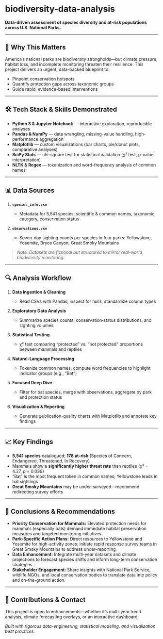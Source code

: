 # biodiversity-data-analysis

**Data-driven assessment of species diversity and at-risk populations across U.S. National Parks.**

---

## 🚨 Why This Matters

America’s national parks are biodiversity strongholds—but climate pressure, habitat loss, and incomplete monitoring threaten their resilience. This project delivers an urgent, data-backed blueprint to:

* Pinpoint conservation hotspots
* Quantify protection gaps across taxonomic groups
* Guide rapid, evidence-based interventions

---

## 🛠️ Tech Stack & Skills Demonstrated

* **Python 3 & Jupyter Notebook** — interactive exploration, reproducible analyses
* **Pandas & NumPy** — data wrangling, missing-value handling, high-performance aggregation
* **Matplotlib** — custom visualizations (bar charts, pie/donut plots, comparative analyses)
* **SciPy Stats** — chi-square test for statistical validation (χ² test, p-value interpretation)
* **NLTK & Regex** — tokenization and word-frequency analysis of common names

---

## 📊 Data Sources

1. **`species_info.csv`**

   * Metadata for 5,541 species: scientific & common names, taxonomic category, conservation status
2. **`observations.csv`**

   * Seven-day sighting counts per species in four parks: Yellowstone, Yosemite, Bryce Canyon, Great Smoky Mountains

> *Note: Datasets are fictional but structured to mirror real-world biodiversity monitoring.*

---

## 🔍 Analysis Workflow

1. **Data Ingestion & Cleaning**

   * Read CSVs with Pandas, inspect for nulls, standardize column types
2. **Exploratory Data Analysis**

   * Summarize species counts, conservation‐status distributions, and sighting volumes
3. **Statistical Testing**

   * χ² test comparing “protected” vs. “not protected” proportions between mammals and reptiles
4. **Natural-Language Processing**

   * Tokenize common names, compute word frequencies to highlight indicator groups (e.g., “Bat”)
5. **Focused Deep Dive**

   * Filter for bat species, merge with observations, aggregate by park and protection status
6. **Visualization & Reporting**

   * Generate publication-quality charts with Matplotlib and annotate key findings

---

## 📈 Key Findings

* **5,541 species** catalogued; **178 at-risk** (Species of Concern, Endangered, Threatened, In Recovery)
* Mammals show a **significantly higher threat rate** than reptiles (χ² = 4.27, *p* = 0.039)
* “Bat” is the most frequent token in common names; Yellowstone leads in bat sightings
* **Great Smoky Mountains** may be under-surveyed—recommend redirecting survey efforts

---

## 🏁 Conclusions & Recommendations

* **Priority Conservation for Mammals:** Elevated protection needs for mammals (especially bats) demand immediate habitat preservation measures and targeted monitoring initiatives.
* **Park-Specific Action Plans:** Direct resources to Yellowstone and Yosemite for high-activity zones; initiate rapid response survey teams in Great Smoky Mountains to address under-reporting.
* **Data Enhancement:** Integrate multi-year datasets and climate projections to forecast species shifts and inform long-term conservation strategies.
* **Stakeholder Engagement:** Share insights with National Park Service, wildlife NGOs, and local conservation bodies to translate data into policy and on-the-ground action.

---

## 🤝 Contributions & Contact

This project is open to enhancements—whether it’s multi-year trend analysis, climate forecasting overlays, or an interactive dashboard.

*Built with rigorous data-engineering, statistical modeling, and visualization best practices.*